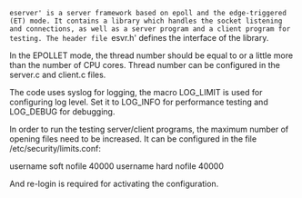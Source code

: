 `eserver' is a server framework based on epoll and the edge-triggered (ET)
mode. It contains a library which handles the socket listening and connections,
as well as a server program and a client program for testing. The header file
`esvr.h' defines the interface of the library.

In the EPOLLET mode, the thread number should be equal to or a little more than
the number of CPU cores. Thread number can be configured in the server.c and
client.c files.

The code uses syslog for logging, the macro LOG_LIMIT is used for configuring
log level. Set it to LOG_INFO for performance testing and LOG_DEBUG for
debugging.

In order to run the testing server/client programs, the maximum number of
opening files need to be increased. It can be configured in the file
/etc/security/limits.conf:

username	soft	nofile		40000
username	hard	nofile		40000

And re-login is required for activating the configuration.


